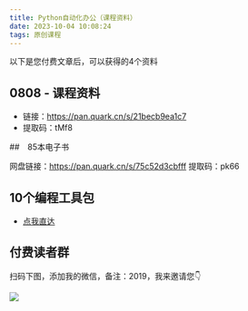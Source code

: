 ```yaml
---
title: Python自动化办公（课程资料）
date: 2023-10-04 10:08:24
tags: 原创课程
---
```


以下是您付费文章后，可以获得的4个资料

## 0808 - 课程资料

- 链接：https://pan.quark.cn/s/21becb9ea1c7
- 提取码：tMf8

##　85本电子书

网盘链接：https://pan.quark.cn/s/75c52d3cbfff
提取码：pk66

## 10个编程工具包

- [点我直达](http://www.python4office.cn/code-soft-download/)

## 付费读者群

扫码下图，添加我的微信，备注：2019，我来邀请您👇


![](https://python-office-1300615378.cos.ap-chongqing.myqcloud.com/qr-code.jpg)
